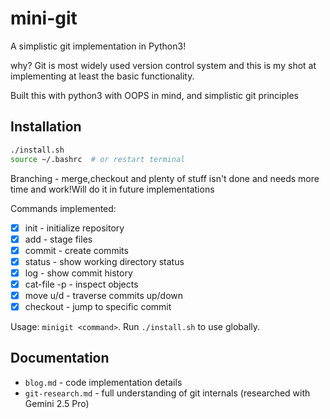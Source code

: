 # mini-git
A simplistic git implementation in Python3!

why?
Git is most widely used version control system and this is my shot at implementing at least the basic functionality. 

Built this with python3 with OOPS in mind, and simplistic git principles

## Installation
```bash
./install.sh
source ~/.bashrc  # or restart terminal
```

Branching - merge,checkout and plenty of stuff isn't done and needs more time and work!Will do it in future implementations

Commands implemented: 
- [x] init - initialize repository
- [x] add - stage files  
- [x] commit - create commits
- [x] status - show working directory status
- [x] log - show commit history
- [x] cat-file -p - inspect objects
- [x] move u/d - traverse commits up/down
- [x] checkout - jump to specific commit

Usage: `minigit <command>`. Run `./install.sh` to use globally.

## Documentation
- `blog.md` - code implementation details
- `git-research.md` - full understanding of git internals (researched with Gemini 2.5 Pro)


